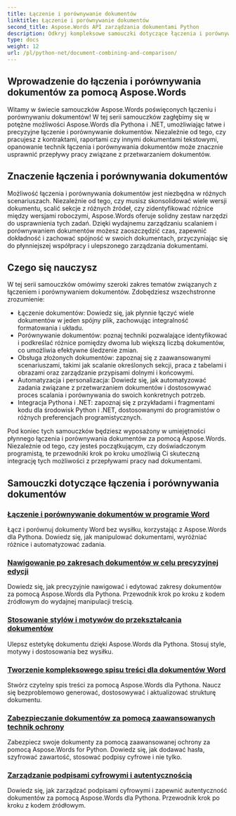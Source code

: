 ```yaml
---
title: Łączenie i porównywanie dokumentów
linktitle: Łączenie i porównywanie dokumentów
second_title: Aspose.Words API zarządzania dokumentami Python
description: Odkryj kompleksowe samouczki dotyczące łączenia i porównywania dokumentów za pomocą Aspose.Words dla Pythona i .NET. Dowiedz się, jak bezproblemowo łączyć i porównywać dokumenty, usprawniając przepływy pracy przetwarzania dokumentów.
type: docs
weight: 12
url: /pl/python-net/document-combining-and-comparison/
---
```

## Wprowadzenie do łączenia i porównywania dokumentów za pomocą Aspose.Words

Witamy w świecie samouczków Aspose.Words poświęconych łączeniu i porównywaniu dokumentów! W tej serii samouczków zagłębimy się w potężne możliwości Aspose.Words dla Pythona i .NET, umożliwiając łatwe i precyzyjne łączenie i porównywanie dokumentów. Niezależnie od tego, czy pracujesz z kontraktami, raportami czy innymi dokumentami tekstowymi, opanowanie technik łączenia i porównywania dokumentów może znacznie usprawnić przepływy pracy związane z przetwarzaniem dokumentów.

## Znaczenie łączenia i porównywania dokumentów

Możliwość łączenia i porównywania dokumentów jest niezbędna w różnych scenariuszach. Niezależnie od tego, czy musisz skonsolidować wiele wersji dokumentu, scalić sekcje z różnych źródeł, czy zidentyfikować różnice między wersjami roboczymi, Aspose.Words oferuje solidny zestaw narzędzi do usprawnienia tych zadań. Dzięki wydajnemu zarządzaniu scalaniem i porównywaniem dokumentów możesz zaoszczędzić czas, zapewnić dokładność i zachować spójność w swoich dokumentach, przyczyniając się do płynniejszej współpracy i ulepszonego zarządzania dokumentami.

## Czego się nauczysz

W tej serii samouczków omówimy szeroki zakres tematów związanych z łączeniem i porównywaniem dokumentów. Zdobędziesz wszechstronne zrozumienie:

- Łączenie dokumentów: Dowiedz się, jak płynnie łączyć wiele dokumentów w jeden spójny plik, zachowując integralność formatowania i układu.
- Porównywanie dokumentów: poznaj techniki pozwalające identyfikować i podkreślać różnice pomiędzy dwoma lub większą liczbą dokumentów, co umożliwia efektywne śledzenie zmian.
- Obsługa złożonych dokumentów: zapoznaj się z zaawansowanymi scenariuszami, takimi jak scalanie określonych sekcji, praca z tabelami i obrazami oraz zarządzanie przypisami dolnymi i końcowymi.
- Automatyzacja i personalizacja: Dowiedz się, jak automatyzować zadania związane z przetwarzaniem dokumentów i dostosowywać proces scalania i porównywania do swoich konkretnych potrzeb.
- Integracja Pythona i .NET: zapoznaj się z przykładami i fragmentami kodu dla środowisk Python i .NET, dostosowanymi do programistów o różnych preferencjach programistycznych.

Pod koniec tych samouczków będziesz wyposażony w umiejętności płynnego łączenia i porównywania dokumentów za pomocą Aspose.Words. Niezależnie od tego, czy jesteś początkującym, czy doświadczonym programistą, te przewodniki krok po kroku umożliwią Ci skuteczną integrację tych możliwości z przepływami pracy nad dokumentami.

## Samouczki dotyczące łączenia i porównywania dokumentów
### [Łączenie i porównywanie dokumentów w programie Word](./merge-compare-documents/)
Łącz i porównuj dokumenty Word bez wysiłku, korzystając z Aspose.Words dla Pythona. Dowiedz się, jak manipulować dokumentami, wyróżniać różnice i automatyzować zadania.
### [Nawigowanie po zakresach dokumentów w celu precyzyjnej edycji](./document-ranges/)
Dowiedz się, jak precyzyjnie nawigować i edytować zakresy dokumentów za pomocą Aspose.Words dla Pythona. Przewodnik krok po kroku z kodem źródłowym do wydajnej manipulacji treścią.
### [Stosowanie stylów i motywów do przekształcania dokumentów](./apply-styles-themes-documents/)
Ulepsz estetykę dokumentu dzięki Aspose.Words dla Pythona. Stosuj style, motywy i dostosowania bez wysiłku.
### [Tworzenie kompleksowego spisu treści dla dokumentów Word](./generate-table-contents/)
Stwórz czytelny spis treści za pomocą Aspose.Words dla Pythona. Naucz się bezproblemowo generować, dostosowywać i aktualizować strukturę dokumentu.
### [Zabezpieczanie dokumentów za pomocą zaawansowanych technik ochrony](./secure-documents-protection/)
Zabezpiecz swoje dokumenty za pomocą zaawansowanej ochrony za pomocą Aspose.Words for Python. Dowiedz się, jak dodawać hasła, szyfrować zawartość, stosować podpisy cyfrowe i nie tylko.
### [Zarządzanie podpisami cyfrowymi i autentycznością](./manage-digital-signatures/)
Dowiedz się, jak zarządzać podpisami cyfrowymi i zapewnić autentyczność dokumentów za pomocą Aspose.Words dla Pythona. Przewodnik krok po kroku z kodem źródłowym.